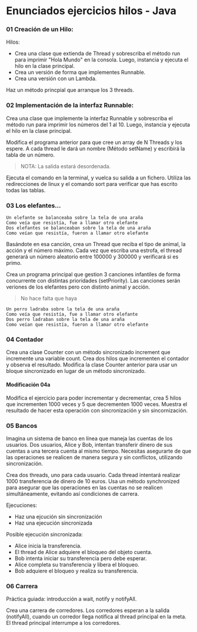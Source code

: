 # Enunciados ejercicios hilos - Java

### 01 Creación de un Hilo:

Hilos:
- Crea una clase que extienda de Thread y sobrescriba el método run para imprimir "Hola Mundo" en la consola. Luego, instancia y ejecuta el hilo en la clase principal.
- Crea un versión de forma que implementes Runnable.
- Crea una versión con un Lambda.

Haz un método princpial que arranque los 3 threads.

### 02 Implementación de la interfaz Runnable:

Crea una clase que implemente la interfaz Runnable y sobrescriba el método run para imprimir los números del 1 al 10. Luego, instancia y ejecuta el hilo en la clase principal.

Modifica el programa anterior para que cree un array de N Threads y los espere. A cada thread le dará un nombre (Método setName) y escribirá la tabla de un número.

> NOTA: La salida estará desordenada.

Ejecuta el comando en la terminal, y vuelca su salida a un fichero. Utiliza las redirecciones de linux y el comando sort para verificar que has escrito todas las tablas.

### 03 Los elefantes...

```text
Un elefante se balanceaba sobre la tela de una araña
Como veía que resistía, fue a llamar otro elefante
Dos elefantes se balanceaban sobre la tela de una araña
Como veían que resistía, fueron a llamar otro elefante
```

Basándote en esa canción, crea un Thread que reciba el tipo de animal, la acción y el número máximo. Cada vez que escriba una estrofa, el thread generará un número aleatorio entre 100000 y 300000 y verificará si es primo.

Crea un programa principal que gestion 3 canciones infantiles de forma concurrente con distintas prioridades (setPriority). Las canciones serán veriones de los elefantes pero con distinto animal y acción.

> No hace falta que haya 

```text
Un perro ladraba sobre la tela de una araña
Como veía que resistía, fue a llamar otro elefante
Dos perro ladraban sobre la tela de una araña
Como veían que resistía, fueron a llamar otro elefante
```

### 04 Contador

Crea una clase Counter con un método sincronizado increment que incremente una variable count. Crea dos hilos que incrementen el contador y observa el resultado.
Modifica la clase Counter anterior para usar un bloque sincronizado en lugar de un método sincronizado.

#### Modificación 04a 

Modifica el ejercicio para poder incrementar y decrementar, crea 5 hilos que incrementen 1000 veces y 5 que decrementen 1000 veces. Muestra el resultado de hacer esta operación con sincronización y sin sincornización.


### 05 Bancos

Imagina un sistema de banco en línea que maneja las cuentas de los usuarios. Dos usuarios, Alice y Bob, intentan transferir dinero de sus cuentas a una tercera cuenta al mismo tiempo. Necesitas asegurarte de que las operaciones se realicen de manera segura y sin conflictos, utilizando sincronización.

Crea dos threads, uno para cada usuario. Cada thread intentará realizar 1000 transferencia de dinero de 10 euros. Usa un método synchronized para asegurar que las operaciones en las cuentas no se realicen simultáneamente, evitando así condiciones de carrera.

Ejecuciones:
- Haz una ejcución sin sincronización
- Haz una ejecución sincronizada

Posible ejecución sincronizada:
- Alice inicia la transferencia.
- El thread de Alice adquiere el bloqueo del objeto cuenta.
- Bob intenta iniciar su transferencia pero debe esperar.
- Alice completa su transferencia y libera el bloqueo.
- Bob adquiere el bloqueo y realiza su transferencia.


### 06 Carrera

Práctica guiada: introducción a wait, notify y notifyAll.

Crea una carrera de corredores. Los corredores esperan a la salida (notifyAll), cuando un corredor llega notifica al thread principal en la meta. El thread principal interrumpe a los corredores.

